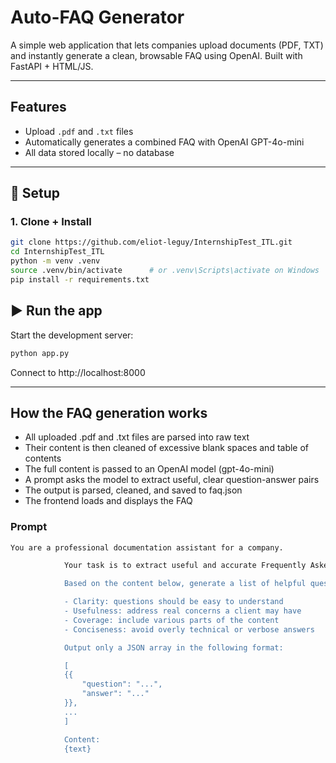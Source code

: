 # Auto-FAQ Generator

A simple web application that lets companies upload documents (PDF, TXT) and instantly generate a clean, browsable FAQ using OpenAI. Built with FastAPI + HTML/JS.

---

## Features

- Upload `.pdf` and `.txt` files
- Automatically generates a combined FAQ with OpenAI GPT-4o-mini
- All data stored locally – no database

---

## 🚀 Setup

### 1. Clone + Install

```bash
git clone https://github.com/eliot-leguy/InternshipTest_ITL.git
cd InternshipTest_ITL
python -m venv .venv
source .venv/bin/activate      # or .venv\Scripts\activate on Windows
pip install -r requirements.txt
```

## ▶️ Run the app

Start the development server:

```bash
python app.py

```
Connect to http://localhost:8000

---

## How the FAQ generation works

- All uploaded .pdf and .txt files are parsed into raw text
- Their content is then cleaned of excessive blank spaces and table of contents
- The full content is passed to an OpenAI model (gpt-4o-mini)
- A prompt asks the model to extract useful, clear question-answer pairs
- The output is parsed, cleaned, and saved to faq.json
- The frontend loads and displays the FAQ

### Prompt

```bash
You are a professional documentation assistant for a company.

            Your task is to extract useful and accurate Frequently Asked Questions (FAQs) from internal company documents. These FAQs are intended for external clients or users, to help them understand the company's products, services, or policies.

            Based on the content below, generate a list of helpful question-answer pairs. Prioritize:

            - Clarity: questions should be easy to understand
            - Usefulness: address real concerns a client may have
            - Coverage: include various parts of the content
            - Conciseness: avoid overly technical or verbose answers

            Output only a JSON array in the following format:

            [
            {{
                "question": "...",
                "answer": "..."
            }},
            ...
            ]

            Content:
            {text}
```
